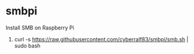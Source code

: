 # smbpi
Install SMB on Raspberry Pi 

1. curl -s https://raw.githubusercontent.com/cyberralf83/smbpi/smb.sh | sudo bash 
